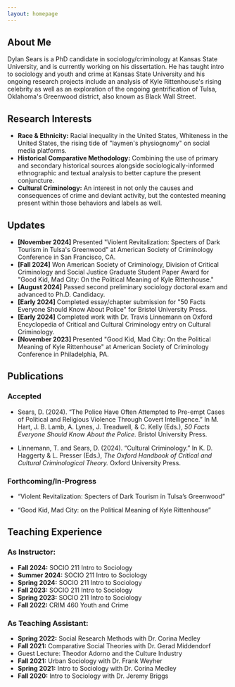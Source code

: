 ```yaml
---
layout: homepage
---
```


## About Me

Dylan Sears is a PhD candidate in sociology/criminology at Kansas State University, and is currently working on his dissertation. He has taught intro to sociology and youth and crime at Kansas State University and his ongoing research projects include an analysis of Kyle Rittenhouse's rising celebrity as well as an exploration of the ongoing gentrification of Tulsa, Oklahoma's Greenwood district, also known as Black Wall Street.

## Research Interests

- **Race & Ethnicity:** Racial inequality in the United States, Whiteness in the United States, the rising tide of "laymen's physiognomy" on social media platforms.
- **Historical Comparative Methodology:** Combining the use of primary and secondary historical sources alongside sociologically-informed ethnographic and textual analysis to better capture the present conjuncture.
- **Cultural Criminology:** An interest in not only the causes and consequences of crime and deviant activity, but the contested meaning present within those behaviors and labels as well.

## Updates

- **[November 2024]** Presented "Violent Revitalization: Specters of Dark Tourism in Tulsa's Greenwood" at American Society of Criminology Conference in San Francisco, CA.
- **[Fall 2024]** Won American Society of Criminology, Division of Critical Criminology and Social Justice Graduate Student Paper Award for "Good Kid, Mad City: On the Political Meaning of Kyle Rittenhouse."
- **[August 2024]** Passed second preliminary sociology doctoral exam and advanced to Ph.D. Candidacy.
- **[Early 2024]** Completed essay/chapter submission for "50 Facts Everyone Should Know About Police" for Bristol University Press.
- **[Early 2024]** Completed work with Dr. Travis Linnemann on Oxford Encyclopedia of Critical and Cultural Criminology entry on Cultural Criminology.
- **[November 2023]** Presented "Good Kid, Mad City: On the Political Meaning of Kyle Rittenhouse" at American Society of Criminology Conference in Philadelphia, PA.

## Publications

### Accepted

- Sears, D. (2024). “The Police Have Often Attempted to Pre-empt Cases of Political and Religious Violence 	Through Covert Intelligence.” In M. Hart, J. B. Lamb, A. Lynes, J. Treadwell, & C. Kelly (Eds.), *50 Facts Everyone Should Know About the Police.* Bristol University Press.

- Linnemann, T. and Sears, D. (2024). “Cultural Criminology.” In K. D. Haggerty & L. Presser (Eds.), *The Oxford Handbook of Critical and Cultural Criminological Theory.* Oxford University Press.

### Forthcoming/In-Progress

- “Violent Revitalization: Specters of Dark Tourism in Tulsa’s Greenwood”

- “Good Kid, Mad City: on the Political Meaning of Kyle Rittenhouse”

## Teaching Experience

### As Instructor:
- **Fall 2024:** SOCIO 211 Intro to Sociology								  
- **Summer 2024:** SOCIO 211 Intro to Sociology								 
- **Spring 2024:** SOCIO 211 Intro to Sociology								   
- **Fall 2023:** SOCIO 211 Intro to Sociology								        
- **Spring 2023:** SOCIO 211 Intro to Sociology								   
- **Fall 2022:** CRIM 460 Youth and Crime									        

### As Teaching Assistant:
- **Spring 2022:** Social Research Methods with Dr. Corina Medley						    
- **Fall 2021:** Comparative Social Theories with Dr. Gerad Middendorf					        
- Guest Lecture: Theodor Adorno and the Culture Industry
- **Fall 2021:** Urban Sociology with Dr. Frank Weyher							        
- **Spring 2021:** Intro to Sociology with Dr. Corina Medley							    
- **Fall 2020:** Intro to Sociology with Dr. Jeremy Briggs							        


